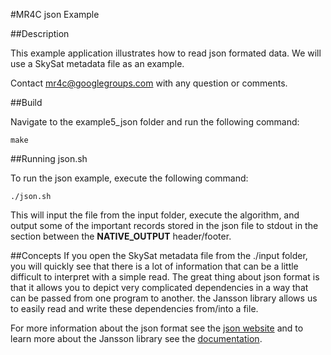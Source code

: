 #MR4C json Example

##Description

This example application illustrates how to read json formated data. 
We will use a SkySat metadata file as an example.

Contact mr4c@googlegroups.com with any question or comments.

##Build

Navigate to the example5_json folder and run the following command:

    make

##Running json.sh

To run the json example, execute the following command: 

    ./json.sh

This will input the file from the input folder, execute the algorithm, 
and output some of the important records stored in the json file to stdout
in the section between the **NATIVE_OUTPUT** header/footer.

##Concepts
If you open the SkySat metadata file from the ./input folder,
you will quickly see that there is a lot of information that 
can be a little difficult to interpret with a simple read. 
The great thing about json format is that it allows you to 
depict very complicated dependencies in a way that can be passed
from one program to another. the Jansson library allows us to easily
read and write these dependencies from/into a file.

For more information about the json format see the [json website](http://json.org) and to
learn more about the Jansson library see the [documentation](https://jansson.readthedocs.org/en/2.5/).

